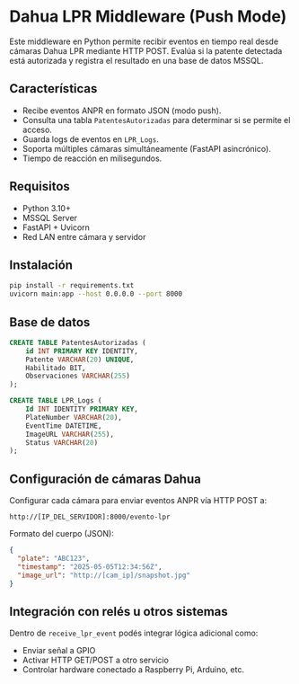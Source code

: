 
# Dahua LPR Middleware (Push Mode)

Este middleware en Python permite recibir eventos en tiempo real desde cámaras Dahua LPR mediante HTTP POST. Evalúa si la patente detectada está autorizada y registra el resultado en una base de datos MSSQL.

## Características

- Recibe eventos ANPR en formato JSON (modo push).
- Consulta una tabla `PatentesAutorizadas` para determinar si se permite el acceso.
- Guarda logs de eventos en `LPR_Logs`.
- Soporta múltiples cámaras simultáneamente (FastAPI asincrónico).
- Tiempo de reacción en milisegundos.

## Requisitos

- Python 3.10+
- MSSQL Server
- FastAPI + Uvicorn
- Red LAN entre cámara y servidor

## Instalación

```bash
pip install -r requirements.txt
uvicorn main:app --host 0.0.0.0 --port 8000
```

## Base de datos

```sql
CREATE TABLE PatentesAutorizadas (
    id INT PRIMARY KEY IDENTITY,
    Patente VARCHAR(20) UNIQUE,
    Habilitado BIT,
    Observaciones VARCHAR(255)
);

CREATE TABLE LPR_Logs (
    Id INT IDENTITY PRIMARY KEY,
    PlateNumber VARCHAR(20),
    EventTime DATETIME,
    ImageURL VARCHAR(255),
    Status VARCHAR(20)
);
```

## Configuración de cámaras Dahua

Configurar cada cámara para enviar eventos ANPR vía HTTP POST a:

```
http://[IP_DEL_SERVIDOR]:8000/evento-lpr
```

Formato del cuerpo (JSON):
```json
{
  "plate": "ABC123",
  "timestamp": "2025-05-05T12:34:56Z",
  "image_url": "http://[cam_ip]/snapshot.jpg"
}
```

## Integración con relés u otros sistemas

Dentro de `receive_lpr_event` podés integrar lógica adicional como:
- Enviar señal a GPIO
- Activar HTTP GET/POST a otro servicio
- Controlar hardware conectado a Raspberry Pi, Arduino, etc.

